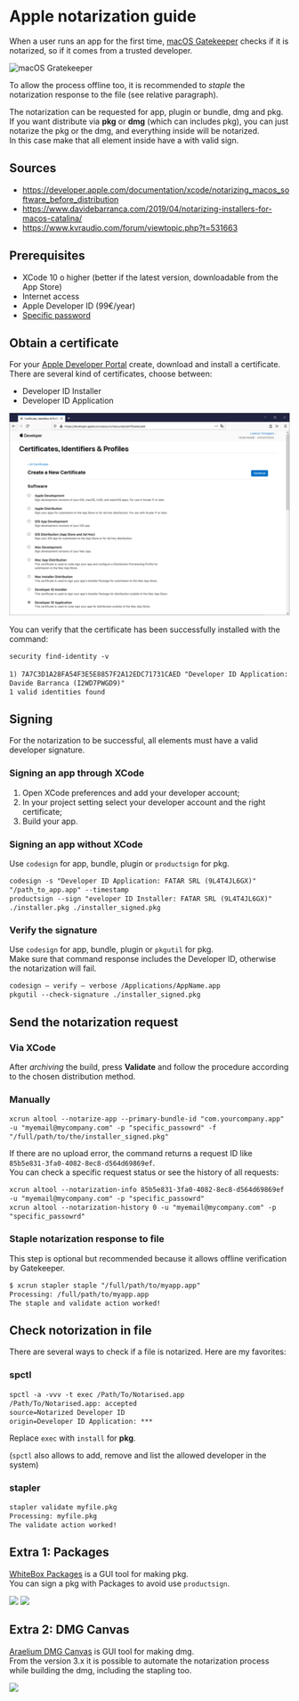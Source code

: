 # Apple notarization guide

When a user runs an app for the first time, [macOS Gatekeeper](https://support.apple.com/en-us/HT202491) checks if it is notarized, so if it comes from a trusted developer.

![macOS Gratekeeper](https://support.apple.com/library/content/dam/edam/applecare/images/en_US/macos/Mojave/macos-mojave-notarized-app-alert-dark.jpg)

To allow the process offline too, it is recommended to *staple* the notarization response to the file (see relative paragraph).

The notarization can be requested for app, plugin or bundle, dmg and pkg.  
If you want distribute via **pkg** or **dmg** (which can includes pkg), you can just notarize the pkg or the dmg, and everything inside will be notarized.  
In this case make that all element inside have a with valid sign.

## Sources

- https://developer.apple.com/documentation/xcode/notarizing_macos_software_before_distribution
- https://www.davidebarranca.com/2019/04/notarizing-installers-for-macos-catalina/
- https://www.kvraudio.com/forum/viewtopic.php?t=531663

## Prerequisites

- XCode 10 o higher (better if the latest version, downloadable from the App Store)
- Internet access
- Apple Developer ID (99€/year)
- [Specific password](https://support.apple.com/it-it/HT204397)

## Obtain a certificate

For your [Apple Developer Portal](https://developer.apple.com/) create, download and install a certificate. There are several kind of certificates, choose between:
- Developer ID Installer
- Developer ID Application 

![Create a new certificate](create_certificate.png)

You can verify that the certificate has been successfully installed with the command:

    security find-identity -v
    
    1) 7A7C3D1A28FA54F3E5E8857F2A12EDC71731CAED "Developer ID Application: Davide Barranca (I2WD7PWGD9)"
    1 valid identities found

## Signing

For the notarization to be successful, all elements must have a valid developer signature.

### Signing an app through XCode

1. Open XCode preferences and add your developer account;
2. In your project setting select your developer account and the right certificate;
3. Build your app.

### Signing an app without XCode

Use `codesign` for app, bundle, plugin or `productsign` for pkg.

    codesign -s "Developer ID Application: FATAR SRL (9L4T4JL6GX)" "/path_to_app.app" --timestamp  
    productsign --sign "eveloper ID Installer: FATAR SRL (9L4T4JL6GX)" ./installer.pkg ./installer_signed.pkg

### Verify the signature

Use `codesign` for app, bundle, plugin or `pkgutil` for pkg.  
Make sure that command response includes the Developer ID, otherwise the notarization will fail.

    codesign — verify — verbose /Applications/AppName.app  
    pkgutil --check-signature ./installer_signed.pkg

## Send the notarization request

### Via XCode

After *archiving* the build, press **Validate** and follow the procedure according to the chosen distribution method.

### Manually

    xcrun altool --notarize-app --primary-bundle-id "com.yourcompany.app" -u "myemail@mycompany.com" -p "specific_passowrd" -f "/full/path/to/the/installer_signed.pkg"

If there are no upload error, the command returns a request ID like `85b5e831-3fa0-4082-8ec8-d564d69869ef`.  
You can check a specific request status or see the history of all requests:

    xcrun altool --notarization-info 85b5e831-3fa0-4082-8ec8-d564d69869ef -u "myemail@mycompany.com" -p "specific_passowrd"  
    xcrun altool --notarization-history 0 -u "myemail@mycompany.com" -p "specific_passowrd"

### Staple notarization response to file

This step is optional but recommended because it allows offline verification by Gatekeeper.

    $ xcrun stapler staple "/full/path/to/myapp.app"
    Processing: /full/path/to/myapp.app
    The staple and validate action worked!

## Check notorization in file

There are several ways to check if a file is notarized. Here are my favorites:

### spctl

    spctl -a -vvv -t exec /Path/To/Notarised.app  
    /Path/To/Notarised.app: accepted  
    source=Notarized Developer ID  
    origin=Developer ID Application: ***

Replace `exec` with `install` for **pkg**.

(`spctl` also allows to add, remove and list the allowed developer in the system)

### stapler

    stapler validate myfile.pkg  
    Processing: myfile.pkg  
    The validate action worked!

## Extra 1: Packages

[WhiteBox Packages](http://s.sudre.free.fr/Software/Packages/about.htmls) is a GUI tool for making pkg.  
You can sign a pkg with Packages to avoid use `productsign`.

![](https://i.imgur.com/xyvfSyK.png)
![](https://i.imgur.com/aEkKzOK.png)

## Extra 2: DMG Canvas

[Araelium DMG Canvas](https://www.araelium.com/dmgcanvas) is GUI tool for making dmg.  
From the version 3.x it is possible to automate the notarization process while building the dmg, including the stapling too.

![](https://www.davidebarranca.com/wp-content/uploads/2019/05/DMGCanvas.jpg)
